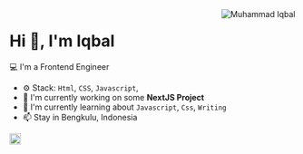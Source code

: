 <img align="right" src="https://komarev.com/ghpvc/?username=muhammadiqbalid83" alt="Muhammad Iqbal" />

<h1>Hi 👋, I'm Iqbal</h1>

💻 I'm a Frontend Engineer 

- ⚙️ Stack: `Html`, `CSS`, `Javascript`,
- 🏢 I'm currently working on some **NextJS Project**
- 🌱 I'm currently learning about `Javascript`, `Css`, `Writing`
- 📫 Stay in Bengkulu, Indonesia

<p align="center">


<a href="https://www.linkedin.com/in/muhammadiqbalid83/" target="blank"><img align="center" src="https://cdn.jsdelivr.net/npm/simple-icons@3.0.1/icons/linkedin.svg" alt="Muhammad Iqbal" height="20" width="20" /></a>


</p>
